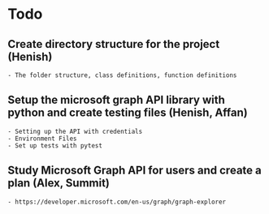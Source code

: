 # Todo

## Create directory structure for the project (Henish)

    - The folder structure, class definitions, function definitions

## Setup the microsoft graph API library with python and create testing files (Henish, Affan)

    - Setting up the API with credentials
    - Environment Files
    - Set up tests with pytest

## Study Microsoft Graph API for users and create a plan (Alex, Summit)

    - https://developer.microsoft.com/en-us/graph/graph-explorer
